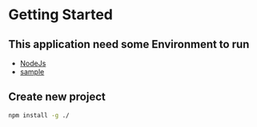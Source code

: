 # Getting Started

## This application need some Environment to run

- [NodeJs]()
- [sample]()

## Create new project


```bash 
npm install -g ./
```